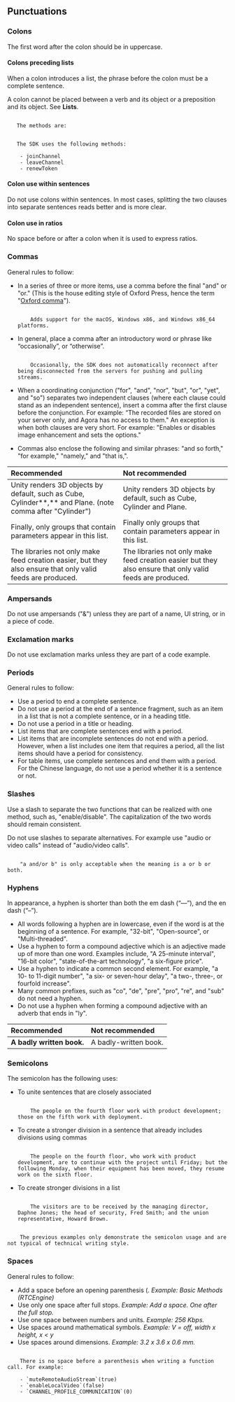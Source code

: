## Punctuations

### Colons

The first word after the colon should be in uppercase.

#### Colons preceding lists

When a colon introduces a list, the phrase before the colon must be a complete sentence. 

A colon cannot be placed between a verb and its object or a preposition and its object. See **Lists**.

``` admonition:: Incorrect

   The methods are:
```

``` admonition:: Correct

   The SDK uses the following methods:

    - joinChannel
    - leaveChannel
    - renewToken
```

#### Colon use within sentences

Do not use colons within sentences. In most cases, splitting the two clauses into separate sentences reads better and is more clear.

#### Colon use in ratios

No space before or after a colon when it is used to express ratios.

### Commas

General rules to follow:

- In a series of three or more items, use a comma before the final "and" or "or." (This is the house editing style of Oxford Press, hence the term "[Oxford comma](https://www.lexico.com/definition/oxford_comma)").

  ``` admonition:: Example

      Adds support for the macOS, Windows x86, and Windows x86_64 platforms.
  ```
  
- In general, place a comma after an introductory word or phrase like “occasionally”, or “otherwise”. 

  ``` admonition:: Example

      Occasionally, the SDK does not automatically reconnect after being disconnected from the servers for pushing and pulling streams.
  ```
- When a coordinating conjunction ("for", "and", "nor", "but", "or", "yet", and "so") separates two independent clauses (where each clause could stand as an independent sentence), insert a comma after the first clause before the conjunction. For example: “The recorded files are stored on your server only, and Agora has no access to them." An exception is when both clauses are very short. For example: "Enables or disables image enhancement and sets the options."

- Commas also enclose the following and similar phrases: "and so forth," "for example," "namely," and "that is,".

| Recommended                                                  | Not recommended                                              |
| :----------------------------------------------------------- | :----------------------------------------------------------- |
| Unity renders 3D objects by default, such as Cube, Cylinder**,** and Plane. (note comma after "Cylinder") | Unity renders 3D objects by default, such as Cube, Cylinder and Plane. |
| Finally, only groups that contain parameters appear in this list. | Finally only groups that contain parameters appear in this list. |
| The libraries not only make feed creation easier, but they also ensure that only valid feeds are produced. | The libraries not only make feed creation easier but they also ensure that only valid feeds are produced. |

### Ampersands

Do not use ampersands ("&") unless they are part of a name, UI string, or in a piece of code.

### Exclamation marks

Do not use exclamation marks unless they are part of a code example.

### Periods

General rules to follow: 

- Use a period to end a complete sentence.
- Do not use a period at the end of a sentence fragment, such as an item in a list that is not a complete sentence, or in a heading title. 
- Do not use a period in a title or heading.
- List items that are complete sentences end with a period.
- List items that are incomplete sentences do not end with a period. However, when a list includes one item that requires a period, all the list items should have a period for consistency.
- For table items, use complete sentences and end them with a period. For the Chinese language, do not use a period whether it is a sentence or not.

### Slashes

Use a slash to separate the two functions that can be realized with one method, such as, "enable/disable". The capitalization of the two words should remain consistent.

Do not use slashes to separate alternatives. For example use "audio or video calls" instead of "audio/video calls".

``` hint::

    "a and/or b" is only acceptable when the meaning is a or b or both.
```

### Hyphens

In appearance, a hyphen is shorter than both the em dash (“—”), and the en dash (“–”).

- All words following a hyphen are in lowercase, even if the word is at the beginning of a sentence. For example, "32-bit", "Open-source", or "Multi-threaded".
- Use a hyphen to form a compound adjective which is an adjective made up of more than one word. Examples include, "A 25-minute interval", "16-bit color", "state-of-the-art technology", "a six-figure price".
- Use a hyphen to indicate a common second element. For example, "a 10- to 11-digit number", "a six- or seven-hour delay", "a two-, three-, or fourfold increase".
- Many common prefixes, such as "co", "de", "pre", "pro", "re", and "sub" do not need a hyphen.
- Do not use a hyphen when forming a compound adjective with an adverb that ends in "ly".

| Recommended               | Not recommended       |
| :------------------------ | :-------------------- |
| **A badly written book.** | A badly-written book. |

### Semicolons

The semicolon has the following uses:

- To unite sentences that are closely associated

  ``` admonition:: Example
  
      The people on the fourth floor work with product development; those on the fifth work with deployment.
  ```

- To create a stronger division in a sentence that already includes divisions using commas

  ``` admonition:: Example

      The people on the fourth floor, who work with product development, are to continue with the project until Friday; but the following Monday, when their equipment has been moved, they resume work on the sixth floor.
  ```

- To create stronger divisions in a list

  ``` admonition:: Example

      The visitors are to be received by the managing director, Daphne Jones; the head of security, Fred Smith; and the union representative, Howard Brown.
  ```

``` caution::

    The previous examples only demonstrate the semicolon usage and are not typical of technical writing style.
```

### Spaces

General rules to follow:

- Add a space before an opening parenthesis (. *Example: Basic Methods (RTCEngine)*
- Use only one space after full stops. *Example: Add a space. One after the full stop.*
- Use one space between numbers and units. *Example: 256 Kbps.*
- Use spaces around mathematical symbols. *Example: V = off, width x height, x < y*
- Use spaces around dimensions. *Example: 3.2 x 3.6 x 0.6 mm.*


``` admonition:: Exception

    There is no space before a parenthesis when writing a function call. For example:
    
    - `muteRemoteAudioStream`(true)
    - `enableLocalVideo`(false)
    - `CHANNEL_PROFILE_COMMUNICATION`(0)
```
